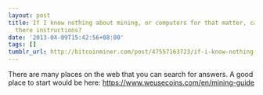 ```yaml
---
layout: post
title: If I know nothing about mining, or computers for that matter, can I start mining?  Are
  there instructions?
date: '2013-04-09T15:42:56+08:00'
tags: []
tumblr_url: http://bitcoinminer.com/post/47557163723/if-i-know-nothing-about-mining-or-computers-for
---
```

There are many places on the web that you can search for answers. A good place to start would be here: https://www.weusecoins.com/en/mining-guide
